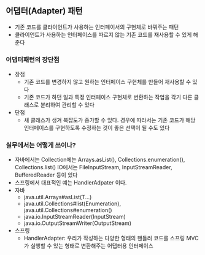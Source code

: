 ## 어댑터(Adapter) 패턴
- 기존 코드를 클라이언트가 사용하는 인터페이서의 구현체로 바꿔주는 패턴
- 클라이언트가 사용하는 인터페이스를 따르지 않는 기존 코드를 재사용할 수 있게 해준다


### 어댑터패턴의 장단점
- 장점
  - 기존 코드를 변경하지 않고 원하는 인터페이스 구현체를 만들어 재사용할 수 있다
  - 기존 코드가 하던 일과 특정 인터페이스 구현체로 변환하는 작업을 각기 다른 클래스로 분리하여 관리할 수 있다
- 단점
  - 새 클래스가 생겨 복잡도가 증가할 수 있다. 경우에 따라서는 기존 코드가 해당 인터페이스를 구현하도록 수정하는 것이 좋은 선택이 될 수도 있다


### 실무에서는 어떻게 쓰이나?
- 자바에서는 Collection에는 Arrays.asList(), Collections.enumeration(), Collections.list() IO에서는 FileInputStream, InputStreamReader, BufferedReader 등이 있다
- 스프링에서 대표적인 예는 HandlerAdpater 이다.
- 자바
  - java.util.Arrays#asList(T...)
  - java.util.Collections#list(Enumeration), java.util.Collections#enumeration()
  - java.io.InputStreamReader(InputStream)
  - java.io.OutputStreamWriter(OutputStream)
- 스프링
  - HandlerAdapter: 우리가 작성하는 다양한 형태의 핸들러 코드를 스프링 MVC가 실행할 수 있는 형태로 변환해주는 어댑터용 인터페이스
